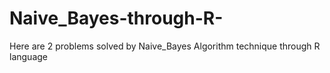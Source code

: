 # Naive_Bayes-through-R-
Here are 2 problems solved by Naive_Bayes Algorithm technique through R language
